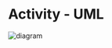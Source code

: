 # Activity - UML

![diagram](https://www.plantuml.com/plantuml/svg/0/hPGzJyCm48RtIFaFXxgK0QaIBAG3PG293OhAxiQNrf9ZXpixKgN-UCvfKTFG8YhX9NRkwpc_9yyuA0gnjdbs5TPO8onjn8QC2tcMPzltPDxcMJ774asBGFWPaGC43oiC41a9D0PbB4_5xKDPerKu-3MAL8q1APbD1UFvtb1w9r6EeKqXFR-7Qn0I1-CDydMUWQpYBI9jOEujtZo-la3b2KWEO9niQnMCTzETQrTYO1AOG0PRrC2nB96vYjPkJXJg5UiwwoTPAfO4icd8jqQZFkxjEpm1B8Qn5m6aDLeHeYkUZJEydXxREFZcy0Sj8uoT7oGGmK8a1qWabrLBIRN2f5hgQv1mTATlxoUJuYdv5d2ENbceH6VKl_CuRQhTyGJQNx46IESKFOLqmDcZ330k6AQzgxAsusEeoDT9Cv0PLsaWUbEtw3mkKlgSohqM_kqABr7rvnNkFdasarttMdm1)